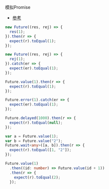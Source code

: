 模拟Promise

- [参考](https://mengera88.github.io/2017/05/18/Promise%E5%8E%9F%E7%90%86%E8%A7%A3%E6%9E%90/)

```ts
new Future((res, rej) => {
  res(1);
}).then(r => {
  expect(r).toEqual(1);
});

new Future((res, rej) => {
  rej(1);
}).catch(er => {
  expect(er).toEqual(1);
});

Future.value(1).then(r => {
  expect(r).toEqual(1);
});

Future.error(1).catch(er => {
  expect(er).toEqual(1);
});

Future.delayed(1000).then(r => {
  expect(r).toEqual(null);
});

var a = Future.value(1);
var b = Future.value("2");
Future.wait<any>([a, b]).then(r => {
  expect(r).toEqual([1, "2"]);
});

Future.value(1)
  .then((id: number) => Future.value(id + 1))
  .then(r => {
    expect(r).toEqual(2);
  });
```